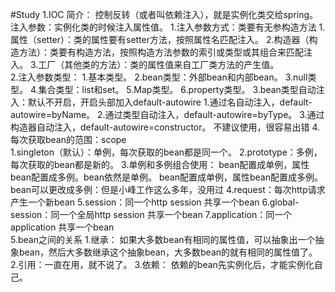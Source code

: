 #Study
1.IOC
    简介：
        控制反转（或者叫依赖注入），就是实例化类交给spring。     
    注入参数：实例化类的时候注入属性值。
        1.注入参数方式：类要有无参构造方法
            1.属性（setter）：类的属性要有setter方法，按照属性名匹配注入。
            2.构造器（构造方法）：类要有构造方法，按照构造方法参数的索引或类型或其组合来匹配注入。
            3.工厂（其他类的方法）：类的属性值来自工厂类方法的产生值。    
        2.注入参数类型：
            1.基本类型。
            2.bean类型：外部bean和内部bean。
            3.null类型。
            4.集合类型：list和set。
            5.Map类型。
            6.property类型。
        3.bean类型自动注入：默认不开启，开启头部加入default-autowire
            1.通过名自动注入，default-autowire=byName。
            2.通过类型自动注入，default-autowire=byType。
            3.通过构造器自动注入，default-autowire=constructor。
            不建议使用，很容易出错
        4.每次获取bean的范围：scope    
            1.singleton（默认）：单例，每次获取的bean都是同一个。
            2.prototype：多例，每次获取的bean都是新的。
            3.单例和多例组合使用：
                bean配置成单例，属性bean配置成多例。bean依然是单例。
                bean配置成单例，属性bean配置成多例。bean可以更改成多例：但是小峰工作这么多年，没用过
            4.request：每次http请求产生一个新bean
            5.session：同一个http session 共享一个bean
            6.global-session：同一个全局http session 共享一个bean
            7.application：同一个application 共享一个bean  
        5.bean之间的关系
            1.继承：
                如果大多数bean有相同的属性值，可以抽象出一个抽象bean，然后大多数继承这个抽象bean，大多数bean的就有相同的属性值了。
            2.引用：一直在用，就不说了。
            3.依赖：
                依赖的bean先实例化后，才能实例化自己。

        
    